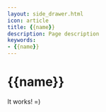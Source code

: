 ```yaml
---
layout: side_drawer.html
icon: article
title: {{name}}
description: Page description
keywords:
- {{name}}
---
```


# {{name}}

It works! =)
